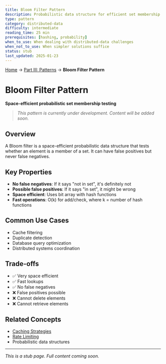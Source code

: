 ```yaml
---
title: Bloom Filter Pattern
description: Probabilistic data structure for efficient set membership testing
type: pattern
category: distributed-data
difficulty: intermediate
reading_time: 25 min
prerequisites: [hashing, probability]
when_to_use: When dealing with distributed-data challenges
when_not_to_use: When simpler solutions suffice
status: stub
last_updated: 2025-01-23
---
```

<!-- Navigation -->
[Home](../introduction/index.md) → [Part III: Patterns](index.md) → **Bloom Filter Pattern**

# Bloom Filter Pattern

**Space-efficient probabilistic set membership testing**

> *This pattern is currently under development. Content will be added soon.*

## Overview

A Bloom filter is a space-efficient probabilistic data structure that tests whether an element is a member of a set. It can have false positives but never false negatives.

## Key Properties

- **No false negatives**: If it says "not in set", it's definitely not
- **Possible false positives**: If it says "in set", it might be wrong
- **Space efficient**: Uses bit array with hash functions
- **Fast operations**: O(k) for add/check, where k = number of hash functions

## Common Use Cases

- Cache filtering
- Duplicate detection
- Database query optimization
- Distributed systems coordination

## Trade-offs

- ✅ Very space efficient
- ✅ Fast lookups
- ✅ No false negatives
- ❌ False positives possible
- ❌ Cannot delete elements
- ❌ Cannot retrieve elements

## Related Concepts

- [Caching Strategies](caching-strategies.md)
- [Rate Limiting](rate-limiting.md)
- Probabilistic data structures

---

*This is a stub page. Full content coming soon.*